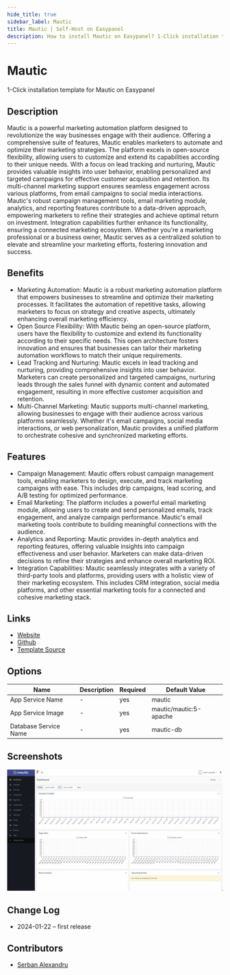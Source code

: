 ```yaml
---
hide_title: true
sidebar_label: Mautic
title: Mautic | Self-Host on Easypanel
description: How to install Mautic on Easypanel? 1-Click installation template for Mautic on Easypanel
---
```


<!-- generated -->

# Mautic

1-Click installation template for Mautic on Easypanel

## Description

Mautic is a powerful marketing automation platform designed to revolutionize the way businesses engage with their audience. Offering a comprehensive suite of features, Mautic enables marketers to automate and optimize their marketing strategies. The platform excels in open-source flexibility, allowing users to customize and extend its capabilities according to their unique needs. With a focus on lead tracking and nurturing, Mautic provides valuable insights into user behavior, enabling personalized and targeted campaigns for effective customer acquisition and retention. Its multi-channel marketing support ensures seamless engagement across various platforms, from email campaigns to social media interactions. Mautic&#39;s robust campaign management tools, email marketing module, analytics, and reporting features contribute to a data-driven approach, empowering marketers to refine their strategies and achieve optimal return on investment. Integration capabilities further enhance its functionality, ensuring a connected marketing ecosystem. Whether you&#39;re a marketing professional or a business owner, Mautic serves as a centralized solution to elevate and streamline your marketing efforts, fostering innovation and success.

## Benefits

- Marketing Automation: Mautic is a robust marketing automation platform that empowers businesses to streamline and optimize their marketing processes. It facilitates the automation of repetitive tasks, allowing marketers to focus on strategy and creative aspects, ultimately enhancing overall marketing efficiency.
- Open Source Flexibility: With Mautic being an open-source platform, users have the flexibility to customize and extend its functionality according to their specific needs. This open architecture fosters innovation and ensures that businesses can tailor their marketing automation workflows to match their unique requirements.
- Lead Tracking and Nurturing: Mautic excels in lead tracking and nurturing, providing comprehensive insights into user behavior. Marketers can create personalized and targeted campaigns, nurturing leads through the sales funnel with dynamic content and automated engagement, resulting in more effective customer acquisition and retention.
- Multi-Channel Marketing: Mautic supports multi-channel marketing, allowing businesses to engage with their audience across various platforms seamlessly. Whether it's email campaigns, social media interactions, or web personalization, Mautic provides a unified platform to orchestrate cohesive and synchronized marketing efforts.

## Features

- Campaign Management: Mautic offers robust campaign management tools, enabling marketers to design, execute, and track marketing campaigns with ease. This includes drip campaigns, lead scoring, and A/B testing for optimized performance.
- Email Marketing: The platform includes a powerful email marketing module, allowing users to create and send personalized emails, track engagement, and analyze campaign performance. Mautic's email marketing tools contribute to building meaningful connections with the audience.
- Analytics and Reporting: Mautic provides in-depth analytics and reporting features, offering valuable insights into campaign effectiveness and user behavior. Marketers can make data-driven decisions to refine their strategies and enhance overall marketing ROI.
- Integration Capabilities: Mautic seamlessly integrates with a variety of third-party tools and platforms, providing users with a holistic view of their marketing ecosystem. This includes CRM integration, social media platforms, and other essential marketing tools for a connected and cohesive marketing stack.

## Links

- [Website](https://www.mautic.org)
- [Github](https://github.com/mautic/mautic)
- [Template Source](https://github.com/easypanel-io/templates/tree/main/templates/mautic)

## Options

Name | Description | Required | Default Value
-|-|-|-
App Service Name | - | yes | mautic
App Service Image | - | yes | mautic/mautic:5-apache
Database Service Name | - | yes | mautic-db

## Screenshots

![Mautic Screenshot](./assets/screenshot.png)

## Change Log

- 2024-01-22 – first release

## Contributors

- [Serban Alexandru](https://github.com/serban-alexandru)
